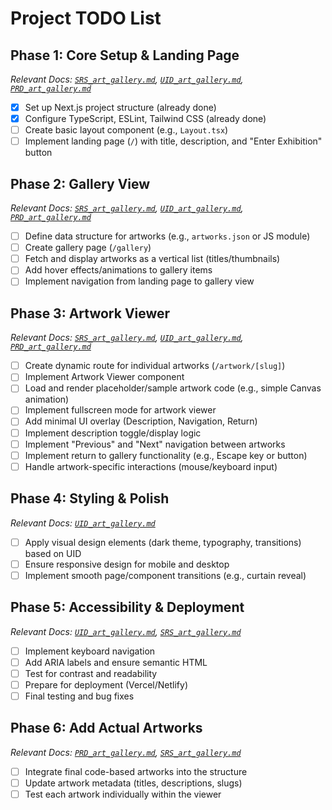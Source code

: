 # Project TODO List

## Phase 1: Core Setup & Landing Page
*Relevant Docs: [`SRS_art_gallery.md`](.documentation/SRS_art_gallery.md), [`UID_art_gallery.md`](.documentation/UID_art_gallery.md), [`PRD_art_gallery.md`](.documentation/PRD_art_gallery.md)*

- [x] Set up Next.js project structure (already done)
- [x] Configure TypeScript, ESLint, Tailwind CSS (already done)
- [ ] Create basic layout component (e.g., `Layout.tsx`)
- [ ] Implement landing page (`/`) with title, description, and "Enter Exhibition" button

## Phase 2: Gallery View
*Relevant Docs: [`SRS_art_gallery.md`](.documentation/SRS_art_gallery.md), [`UID_art_gallery.md`](.documentation/UID_art_gallery.md), [`PRD_art_gallery.md`](.documentation/PRD_art_gallery.md)*

- [ ] Define data structure for artworks (e.g., `artworks.json` or JS module)
- [ ] Create gallery page (`/gallery`)
- [ ] Fetch and display artworks as a vertical list (titles/thumbnails)
- [ ] Add hover effects/animations to gallery items
- [ ] Implement navigation from landing page to gallery view

## Phase 3: Artwork Viewer
*Relevant Docs: [`SRS_art_gallery.md`](.documentation/SRS_art_gallery.md), [`UID_art_gallery.md`](.documentation/UID_art_gallery.md), [`PRD_art_gallery.md`](.documentation/PRD_art_gallery.md)*

- [ ] Create dynamic route for individual artworks (`/artwork/[slug]`)
- [ ] Implement Artwork Viewer component
- [ ] Load and render placeholder/sample artwork code (e.g., simple Canvas animation)
- [ ] Implement fullscreen mode for artwork viewer
- [ ] Add minimal UI overlay (Description, Navigation, Return)
- [ ] Implement description toggle/display logic
- [ ] Implement "Previous" and "Next" navigation between artworks
- [ ] Implement return to gallery functionality (e.g., Escape key or button)
- [ ] Handle artwork-specific interactions (mouse/keyboard input)

## Phase 4: Styling & Polish
*Relevant Docs: [`UID_art_gallery.md`](.documentation/UID_art_gallery.md)*

- [ ] Apply visual design elements (dark theme, typography, transitions) based on UID
- [ ] Ensure responsive design for mobile and desktop
- [ ] Implement smooth page/component transitions (e.g., curtain reveal)

## Phase 5: Accessibility & Deployment
*Relevant Docs: [`UID_art_gallery.md`](.documentation/UID_art_gallery.md), [`SRS_art_gallery.md`](.documentation/SRS_art_gallery.md)*

- [ ] Implement keyboard navigation
- [ ] Add ARIA labels and ensure semantic HTML
- [ ] Test for contrast and readability
- [ ] Prepare for deployment (Vercel/Netlify)
- [ ] Final testing and bug fixes

## Phase 6: Add Actual Artworks
*Relevant Docs: [`PRD_art_gallery.md`](.documentation/PRD_art_gallery.md), [`SRS_art_gallery.md`](.documentation/SRS_art_gallery.md)*

- [ ] Integrate final code-based artworks into the structure
- [ ] Update artwork metadata (titles, descriptions, slugs)
- [ ] Test each artwork individually within the viewer 